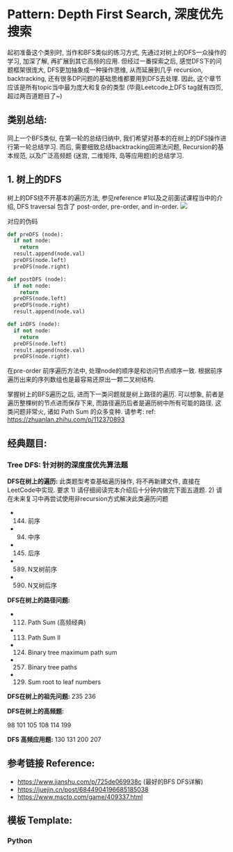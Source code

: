# Pattern: Depth First Search, 深度优先搜索

起初准备这个类别时, 当作和BFS类似的练习方式, 先通过对树上的DFS一众操作的学习, 加深了解, 再扩展到其它高频的应用. 但经过一番探索之后, 感觉DFS下的问题框架很庞大, DFS更加抽象成一种操作思维, 从而延展到几乎 recursion, backtracking, 还有很多DP问题的基础思维都要用到DFS去处理. 因此, 这个章节应该是所有topic当中最为庞大和复杂的类型 (毕竟Leetcode上DFS tag就有四页, 超过两百道题目了~)

## **类别总结:**
同上一个BFS类似, 在第一轮的总结归纳中, 我们希望对基本的在树上的DFS操作进行第一轮总结学习. 而后, 需要细致总结backtracking回溯法问题, Recursion的基本规范, 以及广泛高频题 (迷宫, 二维矩阵, 岛等应用题)的总结学习.

## 1. 树上的DFS
树上的DFS绕不开基本的遍历方法, 参见reference #1以及之前面试课程当中的介绍, DFS traversal 包含了 post-order, pre-order, and in-order. 
<img src="https://upload-images.jianshu.io/upload_images/10107787-c8dc2e6b5c6044bd.png?imageMogr2/auto-orient/strip|imageView2/2/w/1200/format/webp" />

对应的伪码

```py
def preDFS (node):
  if not node:
    return
  result.append(node.val)
  preDFS(node.left)
  preDFS(node.right)
```

```py
def postDFS (node):
  if not node:
    return
  preDFS(node.left)
  preDFS(node.right)
  result.append(node.val)
```

```py
def inDFS (node):
  if not node:
    return
  preDFS(node.left)
  result.append(node.val)
  preDFS(node.right)
```

在pre-order 前序遍历方法中, 处理node的顺序是和访问节点顺序一致. 根据前序遍历出来的序列数组也是最容易还原出一颗二叉树结构. 

掌握树上的BFS遍历之后, 进而下一类问题就是树上路径的遍历. 可以想象, 前者是遍历整棵树的节点进而保存下来, 而路径遍历后者是遍历树中所有可能的路径. 这类问题非常火, 诸如 Path Sum 的众多变种. 请参考:
ref: https://zhuanlan.zhihu.com/p/112370893 

## **经典题目:**

### **Tree DFS: 针对树的深度度优先算法题**

**DFS在树上的遍历:** 此类题型考查基础遍历操作, 将不再新建文件, 直接在LeetCode中实现. 要求 1) 请仔细阅读完本介绍后十分钟内做完下面五道题. 2) 请在未来复习中再尝试使用非recursion方式解决此类遍历问题

- 144. 前序
- 94. 中序
- 145. 后序
- 589. N叉树前序
- 590. N叉树后序

**DFS在树上的路径问题:**

- 112. Path Sum (高频经典)
- 113. Path Sum II
- 124. Binary tree maximum path sum
- 257. Binary tree paths
- 129. Sum root to leaf numbers


**DFS在树上的祖先问题:**
235 236 

**DFS在树上的高频题:**

98 101 105 108 114 199

**DFS 高频应用题:**
130 131 200 207 


## **参考链接 Reference:**

- https://www.jianshu.com/p/725de069938c (最好的BFS DFS详解)
- https://juejin.cn/post/6844904196685185038
- https://www.mscto.com/game/409337.html


## **模板 Template:**
### **Python**
```py
```